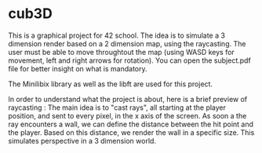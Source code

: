 # cub3D

This is a graphical project for 42 school.
The idea is to simulate a 3 dimension render based on a 2 dimension map, using the raycasting.
The user must be able to move throughtout the map (using WASD keys for movement, left and right
arrows for rotation). You can open the subject.pdf file for better insight on what is mandatory.

The Minilibix library as well as the libft are used for this project.

In order to understand what the project is about, here is a brief preview of raycasting :
The main idea is to "cast rays", all starting at the player position, and sent to every
pixel, in the x axis of the screen. As soon a the ray encounters a wall, we can define the
distance between the hit point and the player. Based on this distance, we render the wall
in a specific size. This simulates perspective in a 3 dimension world.

